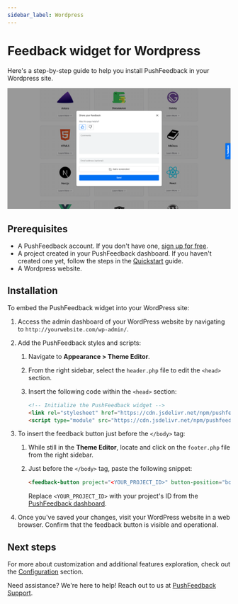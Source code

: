 ```yaml
---
sidebar_label: Wordpress
---
```


# Feedback widget for Wordpress

Here's a step-by-step guide to help you install PushFeedback in your Wordpress site.

![Feedback wiget for docs screenshot](./images/feedback-widget-docs.png)

## Prerequisites

- A PushFeedback account. If you don't have one, [sign up for free](https://app.pushfeedback.com/accounts/signup/).
- A project created in your PushFeedback dashboard. If you haven't created one yet, follow the steps in the [Quickstart](../quickstart.md#2-create-a-project) guide.
- A Wordpress website.

## Installation

To embed the PushFeedback widget into your WordPress site:

1. Access the admin dashboard of your WordPress website by navigating to `http://yourwebsite.com/wp-admin/`.
1. Add the PushFeedback styles and scripts:

    1. Navigate to **Appearance > Theme Editor**.
    2. From the right sidebar, select the `header.php` file to edit the `<head>` section.
    3. Insert the following code within the `<head>` section:

        ```html
        <!-- Initialize the PushFeedback widget -->
        <link rel="stylesheet" href="https://cdn.jsdelivr.net/npm/pushfeedback/dist/pushfeedback/pushfeedback.css">
        <script type="module" src="https://cdn.jsdelivr.net/npm/pushfeedback/dist/pushfeedback/pushfeedback.esm.js"></script>
        ```

1. To insert the feedback button just before the `</body>` tag:

    1. While still in the **Theme Editor**, locate and click on the `footer.php` file from the right sidebar.
    2. Just before the `</body>` tag, paste the following snippet:

        ```html
        <feedback-button project="<YOUR_PROJECT_ID>" button-position="bottom-right" modal-position="bottom-right" button-style="light">Feedback</feedback-button>
        ```

        Replace `<YOUR_PROJECT_ID>` with your project's ID from the [PushFeedback dashboard](../quickstart.md#2-create-a-project).

1. Once you've saved your changes, visit your WordPress website in a web browser. Confirm that the feedback button is visible and operational.

## Next steps

For more about customization and additional features exploration, check out the [Configuration](/category/configuration) section.

Need assistance? We're here to help! Reach out to us at [PushFeedback Support](https://pushfeedback.com/contact).